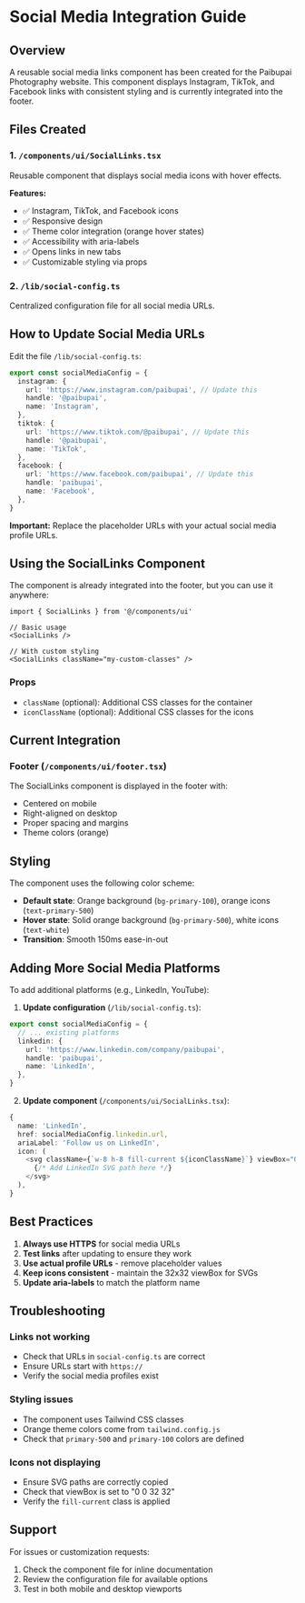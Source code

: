 # Social Media Integration Guide

## Overview
A reusable social media links component has been created for the Paibupai Photography website. This component displays Instagram, TikTok, and Facebook links with consistent styling and is currently integrated into the footer.

## Files Created

### 1. `/components/ui/SocialLinks.tsx`
Reusable component that displays social media icons with hover effects.

**Features:**
- ✅ Instagram, TikTok, and Facebook icons
- ✅ Responsive design
- ✅ Theme color integration (orange hover states)
- ✅ Accessibility with aria-labels
- ✅ Opens links in new tabs
- ✅ Customizable styling via props

### 2. `/lib/social-config.ts`
Centralized configuration file for all social media URLs.

## How to Update Social Media URLs

Edit the file `/lib/social-config.ts`:

```typescript
export const socialMediaConfig = {
  instagram: {
    url: 'https://www.instagram.com/paibupai', // Update this
    handle: '@paibupai',
    name: 'Instagram',
  },
  tiktok: {
    url: 'https://www.tiktok.com/@paibupai', // Update this
    handle: '@paibupai',
    name: 'TikTok',
  },
  facebook: {
    url: 'https://www.facebook.com/paibupai', // Update this
    handle: 'paibupai',
    name: 'Facebook',
  },
}
```

**Important:** Replace the placeholder URLs with your actual social media profile URLs.

## Using the SocialLinks Component

The component is already integrated into the footer, but you can use it anywhere:

```tsx
import { SocialLinks } from '@/components/ui'

// Basic usage
<SocialLinks />

// With custom styling
<SocialLinks className="my-custom-classes" />
```

### Props

- `className` (optional): Additional CSS classes for the container
- `iconClassName` (optional): Additional CSS classes for the icons

## Current Integration

### Footer (`/components/ui/footer.tsx`)
The SocialLinks component is displayed in the footer with:
- Centered on mobile
- Right-aligned on desktop
- Proper spacing and margins
- Theme colors (orange)

## Styling

The component uses the following color scheme:
- **Default state**: Orange background (`bg-primary-100`), orange icons (`text-primary-500`)
- **Hover state**: Solid orange background (`bg-primary-500`), white icons (`text-white`)
- **Transition**: Smooth 150ms ease-in-out

## Adding More Social Media Platforms

To add additional platforms (e.g., LinkedIn, YouTube):

1. **Update configuration** (`/lib/social-config.ts`):
```typescript
export const socialMediaConfig = {
  // ... existing platforms
  linkedin: {
    url: 'https://www.linkedin.com/company/paibupai',
    handle: 'paibupai',
    name: 'LinkedIn',
  },
}
```

2. **Update component** (`/components/ui/SocialLinks.tsx`):
```typescript
{
  name: 'LinkedIn',
  href: socialMediaConfig.linkedin.url,
  ariaLabel: 'Follow us on LinkedIn',
  icon: (
    <svg className={`w-8 h-8 fill-current ${iconClassName}`} viewBox="0 0 32 32">
      {/* Add LinkedIn SVG path here */}
    </svg>
  ),
}
```

## Best Practices

1. **Always use HTTPS** for social media URLs
2. **Test links** after updating to ensure they work
3. **Use actual profile URLs** - remove placeholder values
4. **Keep icons consistent** - maintain the 32x32 viewBox for SVGs
5. **Update aria-labels** to match the platform name

## Troubleshooting

### Links not working
- Check that URLs in `social-config.ts` are correct
- Ensure URLs start with `https://`
- Verify the social media profiles exist

### Styling issues
- The component uses Tailwind CSS classes
- Orange theme colors come from `tailwind.config.js`
- Check that `primary-500` and `primary-100` colors are defined

### Icons not displaying
- Ensure SVG paths are correctly copied
- Check that viewBox is set to "0 0 32 32"
- Verify the `fill-current` class is applied

## Support

For issues or customization requests:
1. Check the component file for inline documentation
2. Review the configuration file for available options
3. Test in both mobile and desktop viewports
